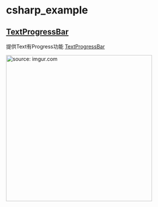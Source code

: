 # csharp_example

## [TextProgressBar][1]

提供Text有Progress功能
[TextProgressBar][1]

<a href="https://imgur.com/76U2lUD"><img src="https://i.imgur.com/76U2lUD.png" title="source: imgur.com" width="400px" /></a>

[1]:https://github.com/ukushu/TextProgressBar